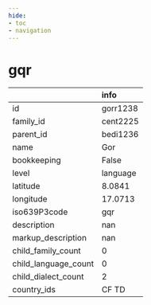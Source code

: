 ```yaml
---
hide:
- toc
- navigation
---
```

# gqr
|                      | info     |
|:---------------------|:---------|
| id                   | gorr1238 |
| family_id            | cent2225 |
| parent_id            | bedi1236 |
| name                 | Gor      |
| bookkeeping          | False    |
| level                | language |
| latitude             | 8.0841   |
| longitude            | 17.0713  |
| iso639P3code         | gqr      |
| description          | nan      |
| markup_description   | nan      |
| child_family_count   | 0        |
| child_language_count | 0        |
| child_dialect_count  | 2        |
| country_ids          | CF TD    |
